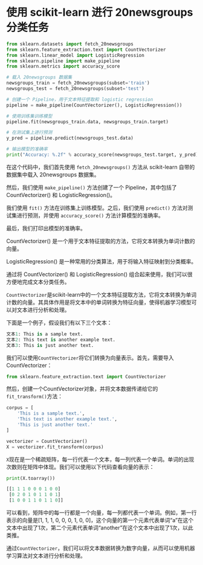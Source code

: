 # 使用 scikit-learn 进行 20newsgroups 分类任务

```python
from sklearn.datasets import fetch_20newsgroups
from sklearn.feature_extraction.text import CountVectorizer
from sklearn.linear_model import LogisticRegression
from sklearn.pipeline import make_pipeline
from sklearn.metrics import accuracy_score

# 载入 20newsgroups 数据集
newsgroups_train = fetch_20newsgroups(subset='train')
newsgroups_test = fetch_20newsgroups(subset='test')

# 创建一个 Pipeline，用于文本特征提取和 logistic regression
pipeline = make_pipeline(CountVectorizer(), LogisticRegression())

# 使用训练集训练模型
pipeline.fit(newsgroups_train.data, newsgroups_train.target)

# 在测试集上进行预测
y_pred = pipeline.predict(newsgroups_test.data)

# 输出模型的准确率
print("Accuracy: %.2f" % accuracy_score(newsgroups_test.target, y_pred))

```

在这个代码中，我们首先使用 `fetch_20newsgroups()` 方法从 scikit-learn 自带的数据集中载入 20newsgroups 数据集。

然后，我们使用 `make_pipeline()` 方法创建了一个 Pipeline，其中包括了 CountVectorizer() 和 LogisticRegression()。

我们使用 `fit()` 方法在训练集上训练模型。之后，我们使用 `predict()` 方法对测试集进行预测，并使用 `accuracy_score()` 方法计算模型的准确率。

最后，我们打印出模型的准确率。

CountVectorizer() 是一个用于文本特征提取的方法，它将文本转换为单词计数的向量。

LogisticRegression() 是一种常用的分类算法，用于将输入特征映射到分类概率。

通过将 CountVectorizer() 和 LogisticRegression() 组合起来使用，我们可以很方便地完成文本分类任务。



`CountVectorizer`是scikit-learn中的一个文本特征提取方法，它将文本转换为单词计数的向量。其具体作用是将文本中的单词转换为特征向量，使得机器学习模型可以对文本进行分析和处理。

下面是一个例子，假设我们有以下三个文本：

```python
文本1: This is a sample text.
文本2: This text is another example text.
文本3: This is just another text.
```

我们可以使用`CountVectorizer`将它们转换为向量表示。首先，需要导入CountVectorizer：

```python
from sklearn.feature_extraction.text import CountVectorizer
```

然后，创建一个CountVectorizer对象，并将文本数据传递给它的`fit_transform()`方法：

```python
corpus = [
    'This is a sample text.',
    'This text is another example text.',
    'This is just another text.'
]

vectorizer = CountVectorizer()
X = vectorizer.fit_transform(corpus)
```

`X`现在是一个稀疏矩阵，每一行代表一个文本，每一列代表一个单词。单词的出现次数则在矩阵中体现。我们可以使用以下代码查看向量的表示：

```python
print(X.toarray())
```

```python
[[1 1 1 0 0 0 1 0 0]
 [0 2 0 1 0 1 1 0 1]
 [1 0 0 1 1 0 1 1 0]]
```

可以看到，矩阵中的每一行都是一个向量，每一列都代表一个单词。例如，第一行表示的向量是[1, 1, 1, 0, 0, 0, 1, 0, 0]，这个向量的第一个元素代表单词“a”在这个文本中出现了1次，第二个元素代表单词“another”在这个文本中出现了1次，以此类推。

通过`CountVectorizer`，我们可以将文本数据转换为数字向量，从而可以使用机器学习算法对文本进行分析和处理。
